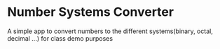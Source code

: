 # Number Systems Converter

A simple app to convert numbers to the different systems(binary, octal, decimal ...) for class demo purposes

